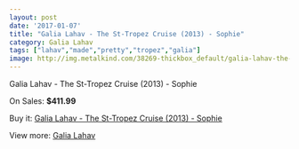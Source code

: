 ```yaml
---
layout: post
date: '2017-01-07'
title: "Galia Lahav - The St-Tropez Cruise (2013) - Sophie"
category: Galia Lahav
tags: ["lahav","made","pretty","tropez","galia"]
image: http://img.metalkind.com/38269-thickbox_default/galia-lahav-the-st-tropez-cruise-2013-sophie.jpg
---
```

Galia Lahav - The St-Tropez Cruise (2013) - Sophie

On Sales: **$411.99**
<a href="https://www.metalkind.com/en/galia-lahav/11900-galia-lahav-the-st-tropez-cruise-2013-sophie.html"><amp-img layout="responsive" width="600" height="600" src="//img.metalkind.com/38269-thickbox_default/galia-lahav-the-st-tropez-cruise-2013-sophie.jpg" alt="Galia Lahav - The St-Tropez Cruise (2013) - Sophie 0" /></a>
<a href="https://www.metalkind.com/en/galia-lahav/11900-galia-lahav-the-st-tropez-cruise-2013-sophie.html"><amp-img layout="responsive" width="600" height="600" src="//img.metalkind.com/38271-thickbox_default/galia-lahav-the-st-tropez-cruise-2013-sophie.jpg" alt="Galia Lahav - The St-Tropez Cruise (2013) - Sophie 1" /></a>
<a href="https://www.metalkind.com/en/galia-lahav/11900-galia-lahav-the-st-tropez-cruise-2013-sophie.html"><amp-img layout="responsive" width="600" height="600" src="//img.metalkind.com/38273-thickbox_default/galia-lahav-the-st-tropez-cruise-2013-sophie.jpg" alt="Galia Lahav - The St-Tropez Cruise (2013) - Sophie 2" /></a>
<a href="https://www.metalkind.com/en/galia-lahav/11900-galia-lahav-the-st-tropez-cruise-2013-sophie.html"><amp-img layout="responsive" width="600" height="600" src="//img.metalkind.com/38275-thickbox_default/galia-lahav-the-st-tropez-cruise-2013-sophie.jpg" alt="Galia Lahav - The St-Tropez Cruise (2013) - Sophie 3" /></a>

Buy it: [Galia Lahav - The St-Tropez Cruise (2013) - Sophie](https://www.metalkind.com/en/galia-lahav/11900-galia-lahav-the-st-tropez-cruise-2013-sophie.html "Galia Lahav - The St-Tropez Cruise (2013) - Sophie")

View more: [Galia Lahav](https://www.metalkind.com/en/51-galia-lahav "Galia Lahav")